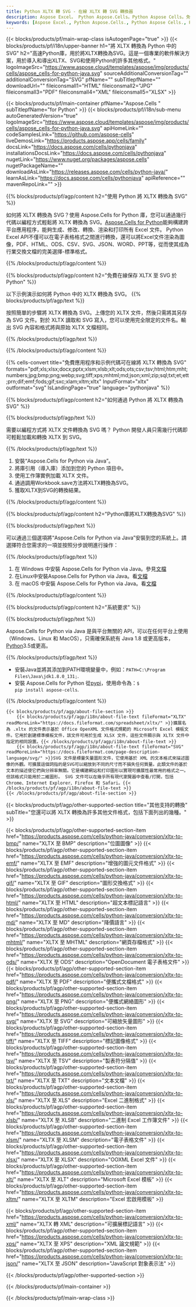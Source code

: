 ```yaml
---
title: Python XLTX 轉 SVG - 在線 XLTX 轉 SVG 轉換器
description: Aspose Excel。 Python Aspose.Cells。Python Aspose Cells。免費在線 Python 將 XLTX 轉換為 SVG 保存格式。 Python XLTX 到 SVG 格式。將 XLTX 保存為 SVG Python。
keywords: [Aspose Excel., Python Aspose.Cells., Python Aspose Cells., Python XLTX to SVG saveformat., Free Online XLTX to SVG Python., Python Convert XLTX to SVG]
---
```

{{< blocks/products/pf/main-wrap-class isAutogenPage="true" >}}
{{< blocks/products/pf/i18n/upper-banner h1="將 XLTX 轉換為 Python 中的 SVG" h2="高速Python庫，用於將XLTX轉換為SVG。這是一個專業的軟件解決方案，用於導入和導出XLTX、SVG和使用Python的許多其他格式。" logoImageSrc="https://www.aspose.cloud/templates/aspose/img/products/cells/aspose_cells-for-python-java.svg" sourceAdditionalConversionTag="" additionalConversionTag="SVG" pfName="" subTitlepfName="" downloadUrl="" fileiconsmall1="HTML" fileiconsmall2="JPG" fileiconsmall3="PDF" fileiconsmall4="XML" fileiconsmall5="XLSX" >}}

{{< blocks/products/pf/main-container pfName="Aspose.Cells " subTitlepfName="for Python" >}}
{{< blocks/products/pf/i18n/sub-menu autoGeneratedVersion="true" logoImageSrc="https://www.aspose.cloud/templates/aspose/img/products/cells/aspose_cells-for-python-java.svg" apiHomeLink="" codeSamplesLink="https://github.com/aspose-cells" liveDemosLink="https://products.aspose.app/cells/family" docsLink="https://docs.aspose.com/cells/pythonjava" installationsDocsLink="https://docs.aspose.com/cells/pythonjava" nugetLink="https://www.nuget.org/packages/aspose.cells" nugetPackageName="" downloadAsLink="https://releases.aspose.com/cells/python-java/" learnAsLink="https://docs.aspose.com/cells/pythonjava" apiReference="" mavenRepoLink="" >}}


{{% blocks/products/pf/agp/content h2="使用 Python 將 XLTX 轉換為 SVG" %}}

如何將 XLTX 轉換為 SVG？使用 Aspose.Cells for Python 庫，您可以通過幾行代碼以編程方式輕鬆將 XLTX 轉換為 SVG。[Aspose.Cells for Python](https://pypi.org/project/aspose-cells)能夠構建跨平台應用程序，能夠生成、修改、轉換、渲染和打印所有 Excel 文件。 Python Excel API不僅可以在電子表格格式之間進行轉換，還可以將Excel文件渲染為圖像，PDF、HTML、ODS、CSV、SVG、JSON、WORD、PPT等，從而使其成為行業交換文檔的完美選擇-標準格式。
 
{{% /blocks/products/pf/agp/content %}}

{{% blocks/products/pf/agp/content h2="免費在線保存 XLTX 至 SVG 於 Python" %}}

以下示例演示如何將 Python 中的 XLTX 轉換為 SVG。
{{% blocks/products/pf/agp/text %}}

按照簡單的步驟將 XLTX 轉換為 SVG。上傳您的 XLTX 文件，然後只需將其另存為 SVG 文件。對於 XLTX 讀取和 SVG 寫入，您可以使用完全限定的文件名。輸出 SVG 內容和格式將與原始 XLTX 文檔相同。

{{% /blocks/products/pf/agp/text %}}

{{% /blocks/products/pf/agp/content %}}

{{% cells-convert title="免費應用程序和示例代碼可在線將 XLTX 轉換為 SVG" formats="pdf;xls;xlsx;docx;pptx;xlsm;xlsb;xlt;ods;ots;csv;tsv;html;htm;mht;numbers;jpg;bmp;png;webp;svg;tiff;xps;mhtml;md;json;xml;zip;sql;txt;et;ett;prn;dif;emf;fods;gif;sxc;xlam;xltm;xltx" InputFormat="xltx" outformat="svg" IsLandingPage="true" language="pythonjava" %}}

{{% blocks/products/pf/agp/content h2="如何通過 Python 將 XLTX 轉換為 SVG" %}}

{{% blocks/products/pf/agp/text %}}

需要以編程方式將 XLTX 文件轉換為 SVG 嗎？ Python 開發人員只需幾行代碼即可輕鬆加載和轉換 XLTX 到 SVG。

{{% /blocks/products/pf/agp/text %}}

1. 安裝“Aspose.Cells for Python via Java”。
1. 將庫引用（導入庫）添加到您的 Python 項目中。
1. 使用工作簿實例加載 XLTX 文件。
1. 通過調用Workbook.save方法將XLTX轉換為SVG。
1. 獲取XLTX到SVG的轉換結果。

{{% /blocks/products/pf/agp/content %}}

{{% blocks/products/pf/agp/content h2="Python庫將XLTX轉換為SVG" %}}

{{% blocks/products/pf/agp/text %}}

可以通過三個選項將“Aspose.Cells for Python via Java”安裝到您的系統上。請選擇符合您需求的一項並按照分步說明進行操作：

{{% /blocks/products/pf/agp/text %}}

1. 在 Windows 中安裝 Aspose.Cells for Python via Java。參見[文檔](https://docs.aspose.com/cells/python-java/getting-started/#windows)
1. 在Linux中安裝Aspose.Cells for Python via Java。看[文檔](https://docs.aspose.com/cells/python-java/getting-started/#linux)
1. 在 macOS 中安裝 Aspose.Cells for Python via Java。看[文檔](https://docs.aspose.com/cells/python-java/getting-started/#macos)

{{% /blocks/products/pf/agp/content %}}

{{% blocks/products/pf/agp/content h2="系統要求" %}}

{{% blocks/products/pf/agp/text %}}

Aspose.Cells for Python via Java 是與平台無關的 API，可以在任何平台上使用（Windows、Linux 和 MacOS），只需確保系統有 Java 1.8 或更高版本，[Python](https://www.python.org/downloads/)3.5或更高。
 
{{% /blocks/products/pf/agp/text %}}

- 安裝Java並將其添加到PATH環境變量中，例如：<code>PATH=C:\Program Files\Java\jdk1.8.0_131;</code>.
- 安裝 Aspose.Cells for Python 從<a href="https://pypi.org/project/aspose-cells/">pypi</a>，使用命令為：<code>$ pip install aspose-cells</code>.

{{% /blocks/products/pf/agp/content %}}

<!-- aboutfile Starts -->
    {{< blocks/products/pf/agp/about-file-section >}}
        {{< blocks/products/pf/agp/i18n/about-file-text fileFormat="XLTX" readMoreLink="https://docs.fileformat.com/spreadsheet/xltx/" >}}擴展名為 .xltx 的文件表示基於 Office OpenXML 文件格式規範的 Microsoft Excel 模板文件。它用於創建標準模板文件，該文件可用於生成 XLSX 文件，這些文件顯示與 XLTX 文件中指定的相同設置。{{< /blocks/products/pf/agp/i18n/about-file-text >}}
        {{< blocks/products/pf/agp/i18n/about-file-text fileFormat="SVG" readMoreLink="https://docs.fileformat.com/page-description-language/svg/" >}}SVG 文件是標量矢量圖形文件，它使用基於 XML 的文本格式來描述圖像的外觀。可擴展這個詞指的是SVG可以縮放到不同的尺寸而不損失任何質量。此類文件的基於文本的描述使它們與分辨率無關。它是構建網站和打印圖形以實現可擴展性最常用的格式之一。但該格式只能用於二維圖形。 SVG 文件可以在幾乎所有現代瀏覽器中查看/打開，包括 Chrome、Internet Explorer、Firefox 和 Safari。{{< /blocks/products/pf/agp/i18n/about-file-text >}}
    {{< /blocks/products/pf/agp/about-file-section >}}
<!-- aboutfile Ends -->

{{< blocks/products/pf/agp/other-supported-section title="其他支持的轉換" subTitle="您還可以將 XLTX 轉換為許多其他文件格式，包括下面列出的幾種。" >}}

{{< blocks/products/pf/agp/other-supported-section-item href="https://products.aspose.com/cells/python-java/conversion/xltx-to-bmp/" name="XLTX 至 BMP" description="位圖圖像" >}}
{{< blocks/products/pf/agp/other-supported-section-item href="https://products.aspose.com/cells/python-java/conversion/xltx-to-emf/" name="XLTX 至 EMF" description="增強的圖元文件格式" >}}
{{< blocks/products/pf/agp/other-supported-section-item href="https://products.aspose.com/cells/python-java/conversion/xltx-to-gif/" name="XLTX 至 GIF" description="圖形交換格式" >}}
{{< blocks/products/pf/agp/other-supported-section-item href="https://products.aspose.com/cells/python-java/conversion/xltx-to-html/" name="XLTX 至 HTML" description="超文本標記語言" >}}
{{< blocks/products/pf/agp/other-supported-section-item href="https://products.aspose.com/cells/python-java/conversion/xltx-to-md/" name="XLTX 至 MD" description="降價語言" >}}
{{< blocks/products/pf/agp/other-supported-section-item href="https://products.aspose.com/cells/python-java/conversion/xltx-to-mhtml/" name="XLTX 至 MHTML" description="網頁存檔格式" >}}
{{< blocks/products/pf/agp/other-supported-section-item href="https://products.aspose.com/cells/python-java/conversion/xltx-to-ods/" name="XLTX 至 ODS" description="OpenDocument 電子表格文件" >}}
{{< blocks/products/pf/agp/other-supported-section-item href="https://products.aspose.com/cells/python-java/conversion/xltx-to-pdf/" name="XLTX 至 PDF" description="便攜式文檔格式" >}}
{{< blocks/products/pf/agp/other-supported-section-item href="https://products.aspose.com/cells/python-java/conversion/xltx-to-png/" name="XLTX 至 PNG" description="便攜式網絡圖形" >}}
{{< blocks/products/pf/agp/other-supported-section-item href="https://products.aspose.com/cells/python-java/conversion/xltx-to-svg/" name="XLTX 至 SVG" description="可縮放矢量圖形" >}}
{{< blocks/products/pf/agp/other-supported-section-item href="https://products.aspose.com/cells/python-java/conversion/xltx-to-tiff/" name="XLTX 至 TIFF" description="標記圖像格式" >}}
{{< blocks/products/pf/agp/other-supported-section-item href="https://products.aspose.com/cells/python-java/conversion/xltx-to-tsv/" name="XLTX 至 TSV" description="製表符分隔值" >}}
{{< blocks/products/pf/agp/other-supported-section-item href="https://products.aspose.com/cells/python-java/conversion/xltx-to-txt/" name="XLTX 至 TXT" description="文本文檔" >}}
{{< blocks/products/pf/agp/other-supported-section-item href="https://products.aspose.com/cells/python-java/conversion/xltx-to-xls/" name="XLTX 至 XLS" description="Excel 二進制格式" >}}
{{< blocks/products/pf/agp/other-supported-section-item href="https://products.aspose.com/cells/python-java/conversion/xltx-to-xlsb/" name="XLTX 至 XLSB" description="二進制 Excel 工作簿文件" >}}
{{< blocks/products/pf/agp/other-supported-section-item href="https://products.aspose.com/cells/python-java/conversion/xltx-to-xlsm/" name="XLTX 至 XLSM" description="電子表格文件" >}}
{{< blocks/products/pf/agp/other-supported-section-item href="https://products.aspose.com/cells/python-java/conversion/xltx-to-xlsx/" name="XLTX 至 XLSX" description="OOXML Excel 文件" >}}
{{< blocks/products/pf/agp/other-supported-section-item href="https://products.aspose.com/cells/python-java/conversion/xltx-to-xlt/" name="XLTX 至 XLT" description="Microsoft Excel 模板" >}}
{{< blocks/products/pf/agp/other-supported-section-item href="https://products.aspose.com/cells/python-java/conversion/xltx-to-xltm/" name="XLTX 至 XLTM" description="Excel 宏啟用模板" >}}

{{< blocks/products/pf/agp/other-supported-section-item href="https://products.aspose.com/cells/python-java/conversion/xltx-to-xml/" name="XLTX 轉 XML" description="可擴展標記語言" >}}
{{< blocks/products/pf/agp/other-supported-section-item href="https://products.aspose.com/cells/python-java/conversion/xltx-to-xps/" name="XLTX 至 XPS" description="XML 論文規範" >}}
{{< blocks/products/pf/agp/other-supported-section-item href="https://products.aspose.com/cells/python-java/conversion/xltx-to-json/" name="XLTX 至 JSON" description="JavaScript 對象表示法" >}}

{{< /blocks/products/pf/agp/other-supported-section >}}

{{< /blocks/products/pf/main-container >}}
    
{{< /blocks/products/pf/main-wrap-class >}}
